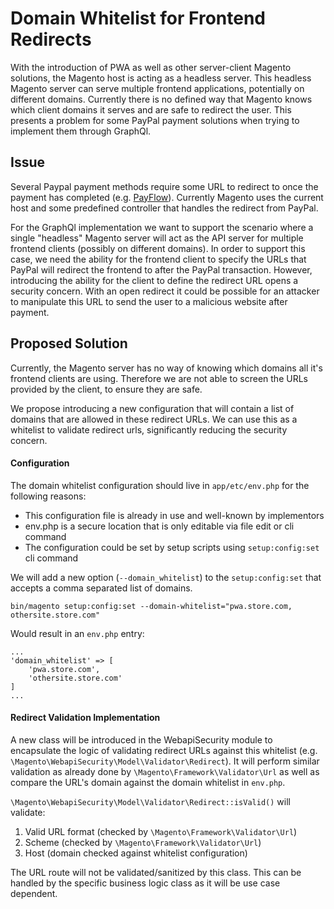 # Domain Whitelist for Frontend Redirects

With the introduction of PWA as well as other server-client Magento solutions, the Magento host is acting as a headless server.
This headless Magento server can serve multiple frontend applications, potentially on different domains.
Currently there is no defined way that Magento knows which client domains it serves and are safe to redirect the user.
This presents a problem for some PayPal payment solutions when trying to implement them through GraphQl.

## Issue
Several Paypal payment methods require some URL to redirect to once the payment has completed (e.g. [PayFlow](https://developer.paypal.com/docs/classic/payflow/integration-guide/#introducing-the-gateway-checkout-solutions)).
Currently Magento uses the current host and some predefined controller that handles the redirect from PayPal.

For the GraphQl implementation we want to support the scenario where a single "headless" Magento server will act as the API server for multiple frontend clients (possibly on different domains).
In order to support this case, we need the ability for the frontend client to specify the URLs that PayPal will redirect the frontend to after the PayPal transaction.
However, introducing the ability for the client to define the redirect URL opens a security concern.
With an open redirect it could be possible for an attacker to manipulate this URL to send the user to a malicious website after payment.

## Proposed Solution
Currently, the Magento server has no way of knowing which domains all it's frontend clients are using.
Therefore we are not able to screen the URLs provided by the client, to ensure they are safe.

We propose introducing a new configuration that will contain a list of domains that are allowed in these redirect URLs.
We can use this as a whitelist to validate redirect urls, significantly reducing the security concern.

#### Configuration
The domain whitelist configuration should live in `app/etc/env.php` for the following reasons:

- This configuration file is already in use and well-known by implementors
- env.php is a secure location that is only editable via file edit or cli command
- The configuration could be set by setup scripts using `setup:config:set` cli command

We will add a new option (`--domain_whitelist`) to the `setup:config:set` that accepts a comma separated list of domains.
 
```
bin/magento setup:config:set --domain-whitelist="pwa.store.com, othersite.store.com"
```
Would result in an `env.php` entry:
```
...
'domain_whitelist' => [
    'pwa.store.com',
    'othersite.store.com'
]
...
```

#### Redirect Validation Implementation

A new class will be introduced in the WebapiSecurity module to encapsulate the logic of validating redirect URLs against this whitelist (e.g. `\Magento\WebapiSecurity\Model\Validator\Redirect`).
It will perform similar validation as already done by `\Magento\Framework\Validator\Url` as well as compare the URL's domain against the domain whitelist in `env.php`.

`\Magento\WebapiSecurity\Model\Validator\Redirect::isValid()` will validate:
1. Valid URL format (checked by `\Magento\Framework\Validator\Url`)
2. Scheme (checked by `\Magento\Framework\Validator\Url`)
3. Host (domain checked against whitelist configuration)

The URL route will not be validated/sanitized by this class. This can be handled by the specific business logic class as it will be use case dependent. 
